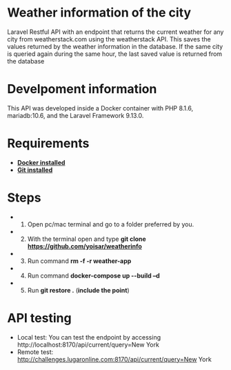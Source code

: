 # Weather information of the city
Laravel Restful API with an endpoint that returns the current weather for any city from weatherstack.com using the weatherstack API. This saves the values ​​returned by the weather information in the database. If the same city is queried again during the same hour, the last saved value is returned from the database

# Develpoment information
This API was developed inside a Docker container with PHP 8.1.6, mariadb:10.6, and the Laravel Framework 9.13.0.

# Requirements
- **[Docker installed ](https://docs.docker.com/engine/install/centos/)**
- **[Git installed ](https://git-scm.com/downloads)**

# Steps
- 1.	Open pc/mac terminal and go to a folder preferred by you.
- 2.	With the terminal open and type **git clone https://github.com/yoisar/weatherinfo**
- 3.	Run command **rm -f -r weather-app**
- 4.	Run command **docker-compose up --build –d**
- 5.	Run **git restore .** (**include the point**)

# API testing
-	Local test: You can test the endpoint by accessing http://localhost:8170/api/current/query=New York
-	Remote test: http://challenges.lugaronline.com:8170/api/current/query=New York
